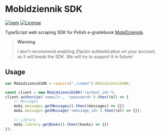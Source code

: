 # Mobidziennik SDK
[![npm](https://img.shields.io/npm/v/mobidziennik-api.svg?style=for-the-badge)](https://www.npmjs.com/package/mobidziennik-api)
[![License](https://img.shields.io/badge/license-gpl-green.svg?style=for-the-badge)](https://opensource.org/license/gpl-3-0/)

TypeScript web scraping SDK for Polish e-gradebook [MobiDziennik](https://www.mobidziennik.pl/).

> **Warning**
>
> I don't recommend enabling 2factor authentication on your account, 
> as it will break the SDK. We will try to support it in future!
>

## Usage
```js
var MobidziennikSDK = require("./index").MobidziennikSDK;

const client = new MobidziennikSDK('<school_id>');
client.authorize('<email>', '<password>').then((el) => {
    // Messages
    mobi.messages.getMessages().then((messages) => {})
    mobi.messages.getMessage('<message_id>').then((el) => {});
    
    // Library
    mobi.library.getBooks().then((books) => {})
});
```